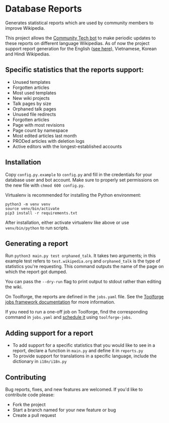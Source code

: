 # Database Reports
Generates statistical reports which are used by community members to improve Wikipedia.

This project allows the [Community Tech bot](https://en.wikipedia.org/wiki/User:Community_Tech_bot) to make periodic updates
to these reports on different language Wikipedias. As of now the project support report generation for the English
([see here](https://en.wikipedia.org/wiki/Wikipedia:Database_reports)), Vietnamese, Korean and Hindi Wikipedias.

## Specific statistics that the reports support:
* Unused templates
* Forgotten articles
* Most used templates
* New wiki projects
* Talk pages by size
* Orphaned talk pages
* Unused file redirects
* Forgotten articles
* Page with most revisions
* Page count by namespace
* Most edited articles last month
* PRODed articles with deletion logs
* Active editors with the longest-established accounts

## Installation
Copy `config.py.example` to `config.py` and fill in the credentials for your database user
and bot account. Make sure to properly set permissions on the new file with `chmod 600 config.py`.

Virtualenv is recommended for installing the Python environment:

    python3 -m venv venv
    source venv/bin/activate
    pip3 install -r requirements.txt

After installation, either activate virtualenv like above or use `venv/bin/python` to run scripts.

## Generating a report

Run ```python3 main.py test orphaned_talk```. It takes two arguments; in this example test refers to
`test.wikipedia.org` and `orphaned_talk` is the type of statistics you're requesting. This command outputs
the name of the page on which the report got dumped.

You can pass the ```--dry-run``` flag to print output to stdout rather than editing the wiki.

On Toolforge, the reports are defined in the ```jobs.yaml``` file.
See the [Toolforge jobs framework documentation](https://wikitech.wikimedia.org/wiki/Help:Toolforge/Jobs_framework) for more information.

If you need to run a one-off job on Toolforge, find the corresponding command in ```jobs.yaml``` and [schedule it](https://wikitech.wikimedia.org/wiki/Help:Toolforge/Jobs_framework#Creating_one-off_jobs) using ```toolforge-jobs```.

## Adding support for a report
* To add support for a specific statistics that you would like to see in a report, declare a function in `main.py` and define it in `reports.py`
* To provide support for translations in a specific language, include the dictionary in `i18n/i18n.py`

## Contributing
Bug reports, fixes, and new features are welcomed. If you'd like to contribute code please:
* Fork the project
* Start a branch named for your new feature or bug
* Create a pull request
